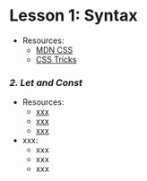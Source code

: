 # Lesson 1: Syntax
- Resources:
	- [MDN CSS](https://developer.mozilla.org/en-US/docs/Web/CSS/Reference)
	- [CSS Tricks](https://css-tricks.com/almanac/)

### *2. Let and Const*
- Resources:
	- [xxx](https://xxx)
	- [xxx](https://xxx)
	- [xxx](https://xxx)
- xxx: 
	- xxx
	- xxx
	- xxx

